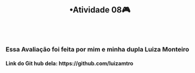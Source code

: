 <h2 align="center">•Atividade 08🎮</h2></h2>
<br>
<br>
<h3>Essa Avaliação foi feita por mim e minha dupla Luiza Monteiro</h3>
<h4>Link do Git hub dela: https://github.com/luizamtro</h4>
